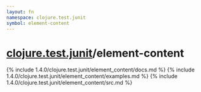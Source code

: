 ```yaml
---
layout: fn
namespace: clojure.test.junit
symbol: element-content
---
```


# [clojure.test.junit](../)/element-content

{% include 1.4.0/clojure.test.junit/element_content/docs.md %}
{% include 1.4.0/clojure.test.junit/element_content/examples.md %}
{% include 1.4.0/clojure.test.junit/element_content/src.md %}

